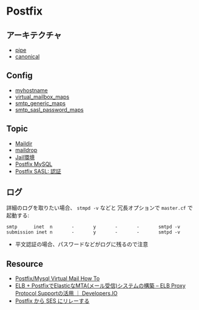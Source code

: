 # Postfix

## アーキテクチャ

- [pipe](postfix.pipe.md)
- [canonical](postfix.canonical.md)

## Config

- [myhostname](postfix.myhostname.md)
- [virtual_mailbox_maps](postfix.virtual_mailbox_maps.md)
- [smtp_generic_maps](postfix.smtp_generic_maps.md)
- [smtp_sasl_password_maps](postfix.smtp_sasl_password_maps.md)

## Topic

- [Maildir](postfix.maildir.md)
- [maildrop](postfix.maildrop.md)
- [Jail環境](postfix.jail.md)
- [Postfix MySQL](postfix.mysql.md)
- [Postfix SASL: 認証](postfix.sasl.md)

## ログ

詳細のログを取りたい場合、 `stmpd -v` などと 冗長オプションで `master.cf` で起動する:

~~~
smtp      inet  n       -       y       -       -       smtpd -v
submission inet n       -       y       -       -       smtpd -v
~~~

- 平文認証の場合、パスワードなどがログに残るので注意

## Resource

- [Postfix/Mysql Virtual Mail How To](http://hostingsoftware.net/index.php?module=pagemaster&PAGE_user_op=view_page&PAGE_id=56)
- [ELB + PostfixでElasticなMTA(メール受信)システムの構築 – ELB Proxy Protocol Supportの活用 ｜ Developers.IO](https://dev.classmethod.jp/cloud/aws/build-elastic-mta-by-proxy-protocol-enabled-elb-and-postfix/)
- [Postfix から SES にリレーする](https://github.com/hdknr/scriptogr.am/blob/master/aws/ses/aws.postfix.md)